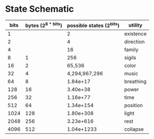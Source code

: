 # State Schematic

| bits | bytes (2<sup>8 * bits</sup>) | possible states (2<sup>bits</sup>) | utility    |
|------|-------|-----------------|------------|
| 1    |       | 2               | existence  |
| 2    |       | 4               | direction  |
| 4    |       | 16              | family     |
| 8    | 1     | 256             | sigils     |
| 16   | 2     | 65,536          | color      |
| 32   | 4     | 4,294,967,296   | music      |
| 64   | 8     | 1.84e+17        | breathing  |
| 128  | 16    | 3.40e+38        | power      |
| 256  | 32    | 1.16e+77        | time       |
| 512  | 64    | 1.34e+154       | position   |
| 1024 | 128   | 1.80e+308       | light      |
| 2048 | 256   | 3.23e+616       | rest       |
| 4096 | 512   | 1.04e+1233      | collapse   |
